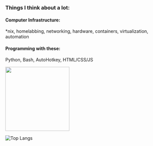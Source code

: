 ### Things I think about a lot:

#### Computer Infrastructure:
*nix, homelabbing, networking, hardware, containers, virtualization, automation

#### Programming with these:
Python, Bash, AutoHotkey, HTML/CSS/JS

<a href="https://github.com/jaygriffinjay/github-readme-stats">
<img height=200 align="center" src="![Jay's GitHub stats](https://github-readme-stats.vercel.app/api?username=jaygriffinjay&show_icons=true&hide=stars,prs,issues,contribs&theme=synthwave&rank_icon=percentile)" />
</a>
  
![Top Langs](https://github-readme-stats.vercel.app/api/top-langs/?username=jaygriffinjay&layout=compact)
